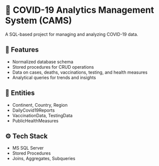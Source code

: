 # 🦠 COVID-19 Analytics Management System (CAMS)
A SQL-based project for managing and analyzing COVID-19 data.
## 📁 Features
* Normalized database schema
* Stored procedures for CRUD operations
* Data on cases, deaths, vaccinations, testing, and health measures
* Analytical queries for trends and insights
## 🧱 Entities
* Continent, Country, Region
* DailyCovid19Reports
* VaccinationData, TestingData
* PublicHealthMeasures
## ⚙️ Tech Stack

* MS SQL Server
* Stored Procedures
* Joins, Aggregates, Subqueries


